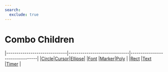 ```yaml
---
search:
  exclude: true
---
```


<h1 class="heading"><span class="name">Combo Children</span></h1>

|------------------------------|------------------------------|--------------------------------|
|[Circle](../objects/circle.md)|[Cursor](../objects/cursor.md)|[Ellipse](../objects/ellipse.md)|
|[Font](../objects/font.md)    |[Marker](../objects/marker.md)|[Poly](../objects/poly.md)      |
|[Rect](../objects/rect.md)    |[Text](../objects/text.md)    |[Timer](../objects/timer.md)    |
